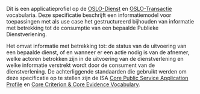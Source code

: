 Dit is een applicatieprofiel op de [OSLO-Dienst](http://data.vlaanderen.be/ns/dienst) en [OSLO-Transactie](http://data.vlaanderen.be/ns/transactie) vocabularia. 
Deze specificatie beschrijft een informatiemodel voor toepassingen met als use case het gestructureerd bijhouden van 
informatie met betrekking tot de consumptie van een bepaalde Publieke Dienstverlening.

Het omvat informatie met betrekking tot: de status van de uitvoering van een bepaalde dienst, 
of en wanneer er een actie nodig is van de afnemer, welke actoren betrokken zijn in de uitvoering van de dienstverlening en 
welke informatie verstrekt wordt door de consument van de dienstverlening. De achterliggende standaarden die 
gebruikt werden om deze specificatie op te stellen zijn de 
ISA [Core Public Service Application Profile](https://joinup.ec.europa.eu/solution/core-public-service-vocabulary-application-profile) 
en [Core Criterion & Core Evidence Vocabulary](https://joinup.ec.europa.eu/solution/core-criterion-and-core-evidence-vocabulary).
